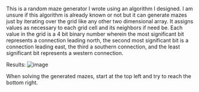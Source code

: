 This is a random maze generator I wrote using an algorithm I designed. I am unsure if this algorithm
is already known or not but it can generate mazes just by iterating over the grid like any other two
dimensional array. It assigns values as necessary to each grid cell and its neighbors if need be.
Each value in the grid is a 4 bit binary number wherein the most significant bit represents a connection
leading north, the second most significant bit is a connection leading east, the third a southern connection,
and the least significant bit represents a western connection.

Results:
![image](https://github.com/user-attachments/assets/693b4606-3346-44cf-b56f-dfbce16f43e7)


When solving the generated mazes, start at the top left and try to reach the bottom right.
